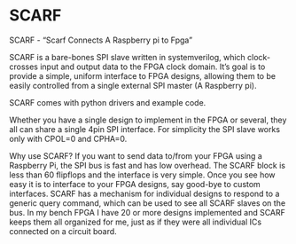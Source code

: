 # SCARF
SCARF - “Scarf Connects A Raspberry pi to Fpga”

SCARF is a bare-bones SPI slave written in systemverilog, which clock-crosses input and output data
to the FPGA clock domain. It’s goal is to provide a simple, uniform interface to FPGA designs,
allowing them to be easily controlled from a single external SPI master (A Raspberry pi).

SCARF comes with python drivers and example code.

Whether you have a single design to implement in the FPGA or several, they all can share a single 4pin
SPI interface. For simplicity the SPI slave works only with CPOL=0 and CPHA=0.

Why use SCARF? If you want to send data to/from your FPGA using a Raspberry Pi, the SPI bus is
fast and has low overhead. The SCARF block is less than 60 flipflops and the interface is very simple.
Once you see how easy it is to interface to your FPGA designs, say good-bye to custom interfaces.
SCARF has a mechanism for individual designs to respond to a generic query command, which can be
used to see all SCARF slaves on the bus. In my bench FPGA I have 20 or more designs implemented
and SCARF keeps them all organized for me, just as if they were all individual ICs connected on a
circuit board.

